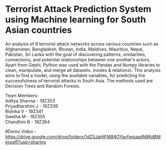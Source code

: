 # Terrorist Attack Prediction System using Machine learning for South Asian countries
An analysis of 9 terrorist attack networks across various countries such as Afghanistan, Bangladesh, Bhutan, India, Maldives, Mauritius, Nepal, Pakistan, Sri Lanka with the goal of discovering patterns, similarities, connections, and potential relationships between one another’s actors. Apart from Gephi, Python was used with the Pandas and Numpy libraries to clean, manipulate, and merge all datasets. (nodes & relations). This analysis aims to find a model, using the available variables, for predicting the successfulness of terrorist attacks in South Asia. The methods used are Decision Trees and Random Forests.



Team Members:</br>
Aditya Sharma - 19Z303 </br>
Priyadharshini J - 19Z339 </br>
Rishika V - 19Z341 </br>
Swetha M - 19Z355 </br>
Chandhini B - 19Z364 </br>

#Demo Video - https://drive.google.com/drive/folders/1dZSJaHlFM84OYavfwpaadN8KdBMevoeR?usp=sharing
